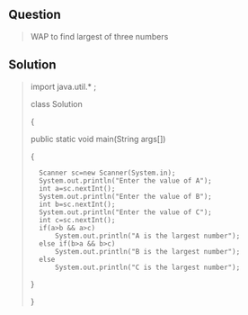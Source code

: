## Question
> WAP to find largest of three numbers

## Solution
>import java.util.* ;
>
>class Solution
>
>{
>
>   public static void main(String args[])
>   
>   {
>   
>       Scanner sc=new Scanner(System.in);
>       System.out.println("Enter the value of A");
>       int a=sc.nextInt();
>       System.out.println("Enter the value of B");
>       int b=sc.nextInt();
>       System.out.println("Enter the value of C");
>       int c=sc.nextInt();
>       if(a>b && a>c)
>           System.out.println("A is the largest number");
>       else if(b>a && b>c)
>           System.out.println("B is the largest number");
>       else
>           System.out.println("C is the largest number");
>           
>   }
>   
>}



